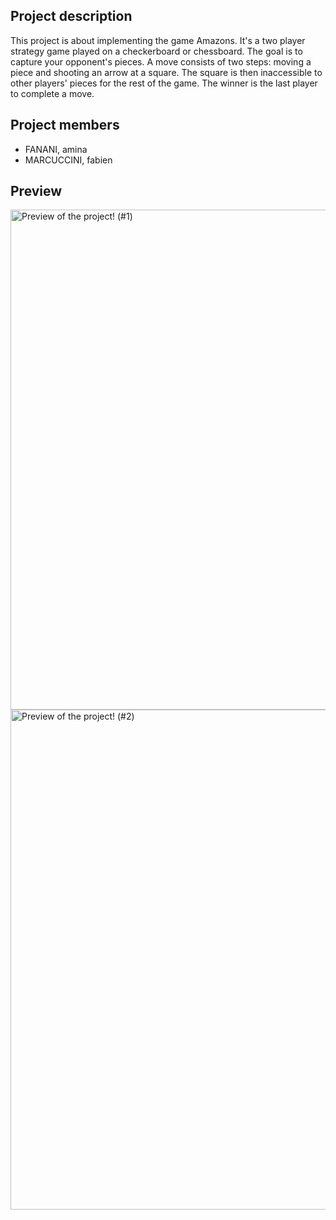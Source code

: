 ## Project description
This project is about implementing the game Amazons.
It's a two player strategy game played on a checkerboard or chessboard.
The goal is to capture your opponent's pieces.
A move consists of two steps: moving a piece and shooting an arrow at a square.
The square is then inaccessible to other players' pieces for the rest of the game.
The winner is the last player to complete a move.

## Project members
- FANANI, amina
- MARCUCCINI, fabien

## Preview
<img alt="Preview of the project! (#1)" src="https://fabien-marcuccini.notion.site/image/https%3A%2F%2Fprod-files-secure.s3.us-west-2.amazonaws.com%2Fb09fcc6c-df16-46f2-8a4f-d37dba6294b1%2F52762059-493b-4e26-ac8c-a11951a748a4%2FUntitled.png?table=block&id=0c1c3b74-3065-40f0-8f8c-d3efe2b3e8a6&spaceId=b09fcc6c-df16-46f2-8a4f-d37dba6294b1&width=1860&userId=&cache=v2" width="800"/>
<img alt="Preview of the project! (#2)" src="https://fabien-marcuccini.notion.site/image/https%3A%2F%2Fprod-files-secure.s3.us-west-2.amazonaws.com%2Fb09fcc6c-df16-46f2-8a4f-d37dba6294b1%2Fa89646ea-d53b-422a-8ee3-8e0c37202db3%2FUntitled.png?table=block&id=195bf3c6-de47-4fc8-9ce7-6013fe303d8b&spaceId=b09fcc6c-df16-46f2-8a4f-d37dba6294b1&width=1860&userId=&cache=v2" width="800"/>
